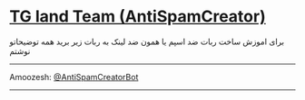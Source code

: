 # [TG land Team (AntiSpamCreator)](https://github.com/TGlandTeam/AntiSpamCreatorBot)


برای اموزش ساخت ربات ضد اسپم یا همون ضد لینک به ربات زیر برید همه توضیحاتو نوشتم

_____________________________________________________________________

Amoozesh: [@AntiSpamCreatorBot](https://telegram.me/EleGanceTM)
_____________________________________________________________________

